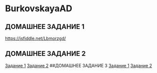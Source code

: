 # BurkovskayaAD
## ДОМАШНЕЕ ЗАДАНИЕ 1
https://jsfiddle.net/Lbmorzgd/
## ДОМАШНЕЕ ЗАДАНИЕ 2
[Задание 1](https://github.com/AdukarIT/BurkovskayaAD/tree/master/zadanie2.1)
[Задание 2](https://github.com/AdukarIT/BurkovskayaAD/tree/master/zadanie2.2)
##ДОМАШНЕЕ ЗАДАНИЕ 3
[Задание 1]()
[Задание 2]()
